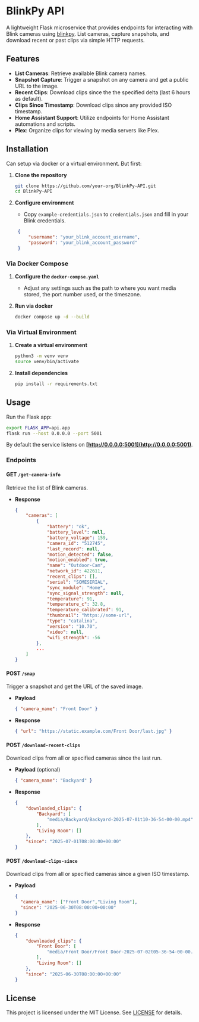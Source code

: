 # BlinkPy API

A lightweight Flask microservice that provides endpoints for interacting with Blink cameras using [blinkpy](https://github.com/fronzbot/blinkpy). List cameras, capture snapshots, and download recent or past clips via simple HTTP requests.


## Features

* **List Cameras**: Retrieve available Blink camera names.
* **Snapshot Capture**: Trigger a snapshot on any camera and get a public URL to the image.
* **Recent Clips**: Download clips since the the specified delta (last 6 hours as default).
* **Clips Since Timestamp**: Download clips since any provided ISO timestamp.
* **Home Assistant Support**: Utilize endpoints for Home Assistant automations and scripts.
* **Plex**: Organize clips for viewing by media servers like Plex.

## Installation

Can setup via docker or a virtual environment. But first:

1. **Clone the repository**

   ```bash
   git clone https://github.com/your-org/BlinkPy-API.git
   cd BlinkPy-API
   ```

2. **Configure environment**

   * Copy `example-credentials.json` to `credentials.json` and fill in your Blink credentials.

   ```json
    {
        "username": "your_blink_account_username",
        "password": "your_blink_account_password"
    }
   ```

### Via Docker Compose

1. **Configure the `docker-compse.yaml`**

   * Adjust any settings such as the path to where you want media stored, the port number used, or the timeszone.

2. **Run via docker**

   ```bash
   docker compose up -d --build
   ```

### Via Virtual Environment

1. **Create a virtual environment**

   ```bash
   python3 -m venv venv
   source venv/bin/activate
   ```

2. **Install dependencies**

   ```bash
   pip install -r requirements.txt
   ```

## Usage

Run the Flask app:

```bash
export FLASK_APP=api.app
flask run --host 0.0.0.0 --port 5001
```

By default the service listens on **[http://0.0.0.0:5001](http://0.0.0.0:5001)**.

### Endpoints

#### GET `/get-camera-info`

Retrieve the list of Blink cameras.

* **Response**

  ```json
  {
      "cameras": [
          {
              "battery": "ok",
              "battery_level": null,
              "battery_voltage": 159,
              "camera_id": "512745",
              "last_record": null,
              "motion_detected": false,
              "motion_enabled": true,
              "name": "Outdoor-Cam",
              "network_id": 422611,
              "recent_clips": [],
              "serial": "SOMESERIAL",
              "sync_module": "Home",
              "sync_signal_strength": null,
              "temperature": 91,
              "temperature_c": 32.8,
              "temperature_calibrated": 91,
              "thumbnail": "https://some-url",
              "type": "catalina",
              "version": "10.70",
              "video": null,
              "wifi_strength": -56
          },
          ...
      ]
  }
  ```

#### POST `/snap`

Trigger a snapshot and get the URL of the saved image.

* **Payload**

  ```json
  { "camera_name": "Front Door" }
  ```

* **Response**

  ```json
  { "url": "https://static.example.com/Front Door/last.jpg" }
  ```

#### POST `/download-recent-clips`

Download clips from all or specified cameras since the last run.

* **Payload** (optional)

  ```json
  { "camera_name": "Backyard" }
  ```

* **Response**

  ```json
  {
      "downloaded_clips": {
          "Backyard": [
              "media/Backyard/Backyard-2025-07-01t10-36-54-00-00.mp4"
          ],
          "Living Room": []
      },
      "since": "2025-07-01T08:00:00+00:00"
  }
  ```

#### POST `/download-clips-since`

Download clips from all or specified cameras since a given ISO timestamp.

* **Payload**

  ```json
  {
    "camera_name": ["Front Door","Living Room"],
    "since": "2025-06-30T08:00:00+00:00"
  }
  ```

* **Response**

  ```json
  {
      "downloaded_clips": {
          "Front Door": [
              "media/Front Door/Front Door-2025-07-02t05-36-54-00-00.mp4"
          ],
          "Living Room": []
      },
      "since": "2025-06-30T08:00:00+00:00"
  }
  ```

## License

This project is licensed under the MIT License. See [LICENSE](LICENSE) for details.
